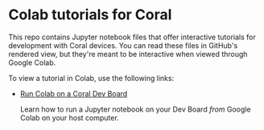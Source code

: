 # Colab tutorials for Coral

This repo contains Jupyter notebook files that offer interactive tutorials for
development with Coral devices. You can read these files in GitHub's
rendered view, but they're meant to be interactive when viewed through Google
Colab.

To view a tutorial in Colab, use the following links:

+ [Run Colab on a Coral Dev Board](https://colab.research.google.com/github/google-coral/tutorials/blob/master/run_colab_on_devboard.ipynb)

  Learn how to run a Jupyter notebook on your Dev Board *from* Google Colab
  on your host computer.
